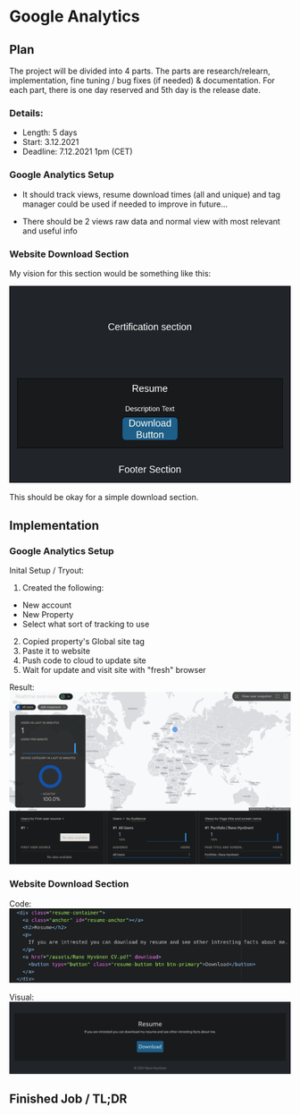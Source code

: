 # Google Analytics

## Plan
The project will be divided into 4 parts. The parts are research/relearn,
implementation, fine tuning / bug fixes (if needed) & documentation.
For each part, there is one day reserved and 5th day is the release date.

### Details:
- Length: 5 days
- Start: 3.12.2021
- Deadline: 7.12.2021 1pm (CET)

### Google Analytics Setup
- It should track views, resume download times (all and unique) and tag
manager could be used if needed to improve in future...

- There should be 2 views raw data and normal view with most relevant
and useful info

### Website Download Section
My vision for this section would be something like this:

![Sketch](/assets/download-section-sketch.jpg)

This should be okay for a simple download section.

## Implementation

### Google Analytics Setup
Inital Setup / Tryout:
1. Created the following:
  - New account
  - New Property
  - Select what sort of tracking to use


2. Copied property's Global site tag
3. Paste it to website
4. Push code to cloud to update site
5. Wait for update and visit site with "fresh" browser

Result:
![inital-analytics-setup](/assets/initial-js-result.png)

### Website Download Section
Code:
![html-code](/assets/download-code.png)

Visual:
![html-download](/assets/download-section.png)



## Finished Job / TL;DR
